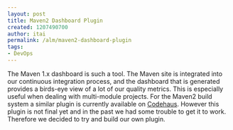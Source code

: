 ```yaml
---
layout: post
title: Maven2 Dashboard Plugin
created: 1207490700
author: itai
permalink: /alm/maven2-dashboard-plugin
tags:
- DevOps
---
```

<p><span id="thmr_42" class="thmr_call"><span id="thmr_6" class="thmr_call">The Maven 1.x dashboard is such a tool. The Maven site is integrated into our continuous integration process, and the dashboard that is generated provides a birds-eye view of a lot of our quality metrics. This is especially useful when dealing with multi-module projects. For the Maven2 build system a similar plugin is currently available on <a href="http://mojo.codehaus.org/dashboard-maven-plugin">Codehaus</a>. However this plugin is not final yet and in the past we had some trouble to get it to work. Therefore we decided to try and build our own plugin. </span></span></p>
